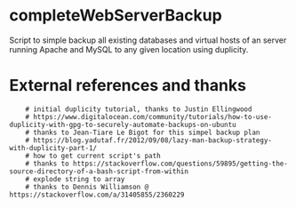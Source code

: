 # completeWebServerBackup
Script to simple backup all existing databases and virtual hosts of an server running Apache and MySQL to any given location using duplicity.



# External references and thanks
        # initial duplicity tutorial, thanks to Justin Ellingwood
        # https://www.digitalocean.com/community/tutorials/how-to-use-duplicity-with-gpg-to-securely-automate-backups-on-ubuntu
        # thanks to Jean-Tiare Le Bigot for this simpel backup plan
        # https://blog.yadutaf.fr/2012/09/08/lazy-man-backup-strategy-with-duplicity-part-1/
        # how to get current script's path
        # thanks to https://stackoverflow.com/questions/59895/getting-the-source-directory-of-a-bash-script-from-within
        # explode string to array
        # thanks to Dennis Williamson @ https://stackoverflow.com/a/31405855/2360229
